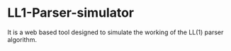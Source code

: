 # LL1-Parser-simulator
It is a web based tool designed to simulate the working of the LL(1) parser algorithm.
